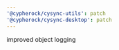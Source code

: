 ```yaml
---
'@cypherock/cysync-utils': patch
'@cypherock/cysync-desktop': patch
---
```


improved object logging
